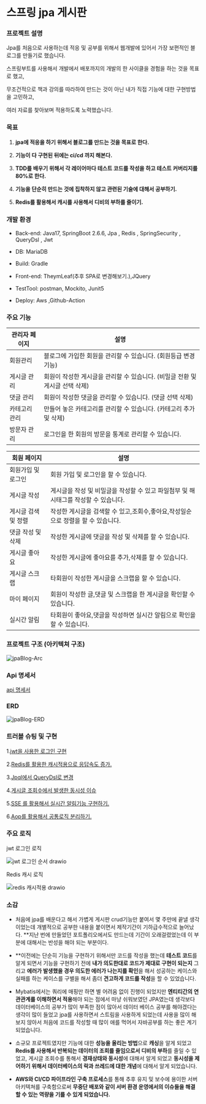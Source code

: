 # 스프링 jpa 게시판

### 프로젝트 설명

Jpa를 처음으로 사용하는데 적응 및 공부를 위해서 웹개발에 있어서 가장 보편적인 블로그를 만들기로 했습니다. 

스프링부트를 사용해서 개발에서 배포까지의 개발의 한 사이클을 경험을 하는 것을 목표로 했고, 

무조건적으로 책과 강의를 따라하여 만드는 것이 아닌 내가 직접 기능에 대한 구현방법을 고민하고, 

여러 자료를 찾아보며 적용하도록 노력했습니다.

### 목표
 
  1. **jpa에 적응을 하기 위해서 블로그를 만드는 것을 목표로 한다.** 


  2. **기능이 다 구현된 뒤에는 ci/cd 까지 해본다.**


  3. **TDD를 배우기 위해서 각 레이어마다 테스트 코드를 작성을 하고 테스트 커버리지를 80%로 한다.**


  4. **기능을 단순히 만드는 것에 집착하지 않고 관련된 기술에 대해서 공부하기.**


  5. **Redis를 활용해서 캐시를 사용해서 디비의 부하를 줄이기.**

### 개발 환경

- Back-end: Java17, SpringBoot 2.6.6, Jpa , Redis , SpringSecurity , QueryDsl , Jwt


- DB: MariaDB


- Build: Gradle


- Front-end: TheymLeaf(추후 SPA로 변경해보기.),JQuery 


- TestTool: postman, Mockito, Junit5


- Deploy: Aws ,Github-Action

### 주요 기능

| 관리자 페이지 | 설명                                            |
|---------|-----------------------------------------------|
| 회원관리    | 블로그에 가입한 회원을  관리할 수 있습니다. (회원등급 변경기능)         |
| 게시글 관리  | 회원이 작성한 게시글을 관리할 수 있습니다. (비밀글 전환 및 게시글 선택 삭제) |
| 댓글 관리   | 회원이 작성한 댓글을 관리할 수 있습니다. (댓글 선택 삭제)            |
| 카테고리 관리 | 만들어 놓은 카테고리를 관리할 수 있습니다. (카테고리 추가 및 삭제)       |
| 방문자 관리  | 로그인을 한 회원의 방문을 통계로 관리할 수 있습니다.                |

| 회원 페이지      | 설명                                               |
|-------------|--------------------------------------------------|
| 회원가입 및 로그인  | 회원 가입 및 로그인을 할 수 있습니다.                           |
| 게시글 작성      | 게시글을 작성 및 비밀글을 작성할 수 있고 파일첨부 및 해시태그를 작성할 수 있습니다. |
| 게시글 검색 및 정렬 | 작성한 게시글을 검색할 수 있고,조회수,좋아요,작성일순으로 정렬을 할 수 있습니다.   |
| 댓글 작성 및 삭제  | 작성한 게시글에 댓글을 작성 및 삭제를 할 수 있습니다.                  |
| 게시글 좋아요     | 작성한 게시글에 좋아요를 추가,삭제를 할 수 있습니다.                   |
| 게시글 스크랩     | 타회원이 작성한 게시글을 스크랩을 할 수 있습니다.                     |
| 마이 페이지      | 회원이 작성한 글,댓글 및 스크랩을 한 게시글을 확인할 수 있습니다.           |
| 실시간 알림      | 타회원이 좋아요,댓글을 작성하면 실시간 알림으로 확인을 할 수 있습니다.         |

### 프로젝트 구조 (아키텍쳐 구조)

![jpaBlog-Arc](https://github.com/well0924/jpapractice/assets/89343159/a5d6ebe6-3644-4417-ada8-8eac46058204)

### Api 명세서

[api 명세서](https://documenter.getpostman.com/view/18344373/2s93JqRQ1U)

### ERD

![jpaBlog-ERD](https://github.com/well0924/jpapractice/assets/89343159/9bb94c5a-b603-41a7-9d8f-58f979655188)


### 트러블 슈팅 및 구현 

1.[jwt을 사용한 로그인 구현](https://www.notion.so/Jwt-e70c536c4bf7414a97ab928b28760d8d)

2.[Redis를 활용한 캐시적용으로 응답속도 증가.](https://www.notion.so/Redis-0fd3ad8e6b1f457097bfd59a9b09fab5)

3.[Jpql에서 QueryDsl로 변경](https://www.notion.so/Jpql-QueryDsl-481d9f34d9244eb791e005ecc1e92a38)

4.[게시글 조회수에서 발생한 동시성 이슈](https://www.notion.so/2d0c6ea066ff43cbae599b361651f370)

5.[SSE 를 활용해서 실시간 알림기능 구현하기.](https://www.notion.so/SSE-fd3abb3cc8b34aaf8f34046177da0637)

6.[Aop를 활용해서 공통로직 분리하기.](https://www.notion.so/Aop-a81c4ab22f0a4d2ba3c394083209388e)

### 주요 로직

jwt 로그인 로직

![jwt 로그인 순서 drawio](https://github.com/well0924/jpapractice/assets/89343159/4ed2d159-0afd-48ea-a77b-6f578b810e4d)


Redis 캐시 로직

![redis 캐시적용 drawio](https://github.com/well0924/jpapractice/assets/89343159/00bbb763-0385-42dc-bb6d-cf24d5ec10a4)

### 소감

- 처음에 jpa를 배운다고 해서 가볍게 게시판 crud기능만 붙여서 몇 주만에 끝낼 생각이었는데 개별적으로 공부한 내용을 붙이면서 제작기간이 기하급수적으로 늘어났다.
  **지난 번에 만들었던 포트폴리오에서도 만드는데  기간이 오래걸렸었는데 이 부분에 대해서는 반성을 해야 되는 부분이다.


- **이전에는 단순히 기능을 구현하기 위해서만 코드를 작성을 했는데 **테스트 코드**를 알게 되면서   기능을 구현하기 전에 **내가 의도한대로 코드가 제대로 구현이 되는지** 그리고 **에러가 발생했을 경우 의도한 에러가 나는지를 확인**을 해서 성공하는 케이스와 실패를 하는 케이스를 구별을 해서 좀더 **견고하게 코드를 작성**을 할 수 있었습니다.

- Mybatis에서는 쿼리에 매핑만 하면 별 어려움 없이 진행이 되었지만 **엔티티간의 연관관계를 이해하면서 적용**해야 되는 점에서 마냥 쉬워보였던 JPA였는데 생각보다 데이터베이스의 공부가 많이 부족한 점이 많아서 데이터 베이스 공부를 해야겠다는 생각이 많이 들었고 jpa를 사용하면서 스트림을 사용하게 되었는데 사용을 많이 해보지 않아서 처음에 코드를 작성할 때 많이 애를 먹어서 자바공부를 하는 좋은 계기 되었습니다.


- 소규모 프로젝트였지만 기능에 대한 **성능을 올리는 방법**으로 **캐싱**을 알게 되었고 **Redis를 사용해서 반복되는 데이터의 조회를  줄임으로서 디비의 부하**를 줄일 수 있었고, 게시글 조회수를 통해서 **경재상태와 동시성**에 대해서 알게 되었고 **동시성을 제어하기 위해서 데이터베이스의 락과 쓰레드에 대한 개념**에 대해서 알게 되었습니다.


- **AWS와 CI/CD 파이프라인 구축 프로세스**를 통해 추후 유지 및 보수에 용이한 서버 아키텍쳐를 구축함으로써  **무중단 배포와 같이 서버 환경 운영에서의 이슈들을 해결할 수 있는 역량을 기를 수 있게 되었습니다.**
